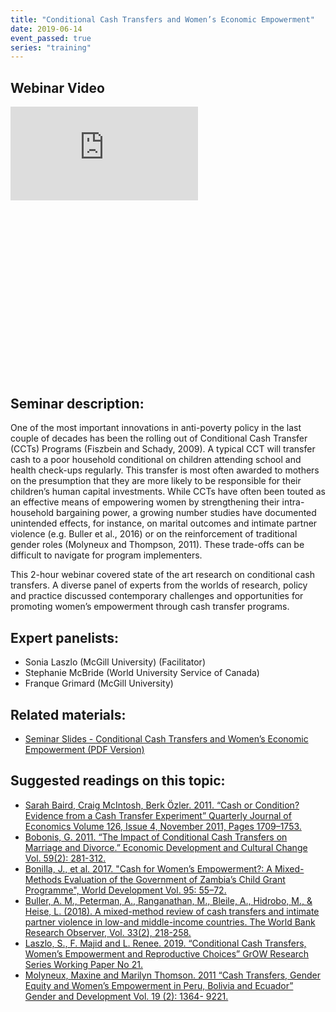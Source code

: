```yaml
---
title: "Conditional Cash Transfers and Women’s Economic Empowerment"
date: 2019-06-14
event_passed: true
series: "training"
---
```


<div class="w-full mx-auto my-20">
  <div class="relative aspect-16x9" style="padding-bottom: 56.25%;">
    <h2 class="sr-only">Webinar Video</h2>
    <iframe class="absolute pin w-full h-full" src="https://www.youtube.com/embed/QNkMmHaapoM" frameborder="0" allow="autoplay; encrypted-media" allowfullscreen></iframe>
  </div>
</div>

<section>
	<h2>Seminar description:</h2>
	<p>One of the most important innovations in anti-poverty policy in the last couple of decades has been the rolling out of Conditional Cash Transfer (CCTs) Programs (Fiszbein and Schady, 2009). A typical CCT will transfer cash to a poor household conditional on children attending school and health check-ups regularly. This transfer is most often awarded to mothers on the presumption that they are more likely to be responsible for their children’s human capital investments. While CCTs have often been touted as an effective means of empowering women by strengthening their intra-household bargaining power, a growing number studies have documented unintended effects, for instance, on marital outcomes and intimate partner violence (e.g. Buller et al., 2016) or on the reinforcement of traditional gender roles (Molyneux and Thompson, 2011). These trade-offs can be difficult to navigate for program implementers.</p>
	<p>This 2-hour webinar covered state of the art research on conditional cash transfers. A diverse panel of experts from the worlds of research, policy and practice discussed contemporary challenges and opportunities for promoting women’s empowerment through cash transfer programs.</p>
</section>

<section>
	<h2>Expert panelists:</h2>
	<ul class="list-inside list-disc">
		<li>Sonia Laszlo (McGill University) (Facilitator)</li>
		<li>Stephanie McBride (World University Service of Canada)</li>
		<li>Franque Grimard (McGill University)</li>
	</ul>
</section>

## Related materials:

* [Seminar Slides - Conditional Cash Transfers and Women’s Economic Empowerment (PDF Version)](https://wedlab-dev.netlify.app/resources/seminars/conditional-cash-transfers-womens-empowerment/slides.pdf)


<section class="mt-5">
	<h2>Suggested readings on this topic:</h2>
	<ul class="list-unstyled">
		<li class="my-4"><a target="_blank" href="https://pdfs.semanticscholar.org/03be/1d754d6e304057d137b589d1f3a8807f9723.pdf">Sarah Baird, Craig McIntosh, Berk Özler. 2011. “Cash or Condition? Evidence from a Cash Transfer Experiment” Quarterly Journal of Economics Volume 126, Issue 4, November 2011, Pages 1709–1753.</a></li>
		<li class="my-4"><a target="_blank" href="https://www.journals.uchicago.edu/doi/10.1086/657123">Bobonis, G. 2011. “The Impact of Conditional Cash Transfers on Marriage and Divorce.” Economic Development and Cultural Change Vol. 59(2): 281-312.</a></li>
		<li class="my-4"><a target="_blank" href="https://www.sciencedirect.com/science/article/pii/S0305750X15311682">Bonilla, J., et al. 2017. "Cash for Women’s Empowerment?: A Mixed-Methods Evaluation of the Government of Zambia’s Child Grant Programme", World Development Vol. 95: 55–72.</a></li>
		<li class="my-4"><a target="_blank" href="https://academic.oup.com/wbro/article/33/2/218/5091868">Buller, A. M., Peterman, A., Ranganathan, M., Bleile, A., Hidrobo, M., & Heise, L. (2018). A mixed-method review of cash transfers and intimate partner violence in low-and middle-income countries. The World Bank Research Observer, Vol. 33(2), 218-258.</a></li>
		<li class="my-4"><a target="_blank" href="http://grow.research.mcgill.ca/publications/working-papers/gwp-2018-21.pdf">Laszlo, S., F. Majid and L. Renee. 2019. “Conditional Cash Transfers, Women’s Empowerment and Reproductive Choices” GrOW Research Series Working Paper No 21.</a></li>
		<li class="my-4"><a target="_blank" href="https://www.researchgate.net/publication/233359093_Cash_transfers_gender_equity_and_women's_empowerment_in_Peru_Ecuador_and_Bolivia">Molyneux, Maxine and Marilyn Thomson. 2011 “Cash Transfers, Gender Equity and Women’s Empowerment in Peru, Bolivia and Ecuador” Gender and Development Vol. 19 (2): 1364- 9221.</a></li>
	</ul>
</section>
